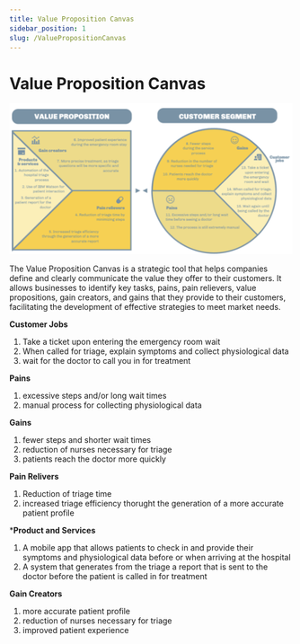 ```yaml
---
title: Value Proposition Canvas
sidebar_position: 1
slug: /ValuePropositionCanvas
---
```


# Value Proposition Canvas


![alt text](<./img/vpc.png>)

The Value Proposition Canvas is a strategic tool that helps companies define and clearly communicate the value they offer to their customers. It allows businesses to identify key tasks, pains, pain relievers, value propositions, gain creators, and gains that they provide to their customers, facilitating the development of effective strategies to meet market needs.

**Customer Jobs**
1. Take a ticket upon entering the emergency room wait
2. When called for triage, explain symptoms and collect physiological data
3. wait for the doctor to call you in for treatment

**Pains**
1. excessive steps and/or long wait times
2. manual process for collecting physiological data

**Gains**
1. fewer steps and shorter wait times
2.  reduction of nurses necessary for triage
3.  patients reach the doctor more quickly

**Pain Relivers**
1. Reduction of triage time
2. increased triage efficiency thorught the generation of a more accurate patient profile

***Product and Services**
1. A mobile app that allows patients to check in and provide their symptoms and physiological data before or when arriving at the hospital
2.   A system that generates from the triage a report that is sent to the doctor before the patient is called in for treatment 
   
**Gain Creators**
1.  more accurate patient profile
2.  reduction of nurses necessary for triage
3.  improved patient experience